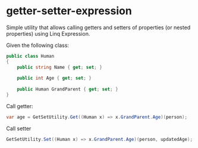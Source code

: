 # getter-setter-expression

Simple utility that allows calling getters and setters of properties (or nested properties) using Linq Expression.

Given the following class:
```csharp
public class Human
{
    public string Name { get; set; }
    
    public int Age { get; set; }
    
    public Human GrandParent { get; set; }
}
```

Call getter:
```csharp
var age = GetSetUtility.Get((Human x) => x.GrandParent.Age)(person);
```

Call setter
```csharp
GetSetUtility.Set((Human x) => x.GrandParent.Age)(person, updatedAge);   // void
```

